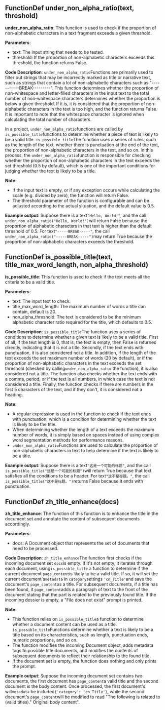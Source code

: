 ## FunctionDef under_non_alpha_ratio(text, threshold)
**under_non_alpha_ratio**: This function is used to check if the proportion of non-alphabetic characters in a text fragment exceeds a given threshold. 

**Parameters**:
- text: The input string that needs to be tested.
- threshold: If the proportion of non-alphabetic characters exceeds this threshold, the function returns False.

**Code Description**:
`under_non_alpha_ratio`Functions are primarily used to filter out strings that may be incorrectly marked as title or narrative text, such as strings that contain a lot of non-alphabetic characters such as "-----------BREAK---------". This function determines whether the proportion of non-whitespace and letter-filled characters in the input text to the total number of non-whitespace characters determines whether the proportion is below a given threshold. If it is, it is considered that the proportion of non-alphabetic characters in the text is too high, and the function returns False. It is important to note that the whitespace character is ignored when calculating the total number of characters. 

In a project, `under_non_alpha_ratio`functions are called by `is_possible_title`functions to determine whether a piece of text is likely to be a valid title. `is_possible_title`The function uses a series of rules, such as the length of the text, whether there is punctuation at the end of the text, the proportion of non-alphabetic characters in the text, and so on. In this process, the `under_non_alpha_ratio`function is responsible for checking whether the proportion of non-alphabetic characters in the text exceeds the set threshold (0.5 by default), which is one of the important conditions for judging whether the text is likely to be a title. 

**Note**:
- If the input text is empty, or if any exception occurs while calculating the scale (e.g. divided by zero), the function will return False.
- The threshold parameter of the function is configurable and can be adjusted according to the actual situation, and the default value is 0.5.

**Example output**:
Suppose there is a text`"Hello, World!"`, and the call `under_non_alpha_ratio("Hello, World!")`will return False because the proportion of alphabetic characters in that text is higher than the default threshold of 0.5. For text`"-----BREAK-----"`, the call `under_non_alpha_ratio("-----BREAK-----")`may return True because the proportion of non-alphabetic characters exceeds the threshold. 
## FunctionDef is_possible_title(text, title_max_word_length, non_alpha_threshold)
**is_possible_title**: This function is used to check if the text meets all the criteria to be a valid title. 

**Parameters**:
- text: The input text to check.
- title_max_word_length: The maximum number of words a title can contain, default is 20.
- non_alpha_threshold: The text is considered to be the minimum alphabetic character ratio required for the title, which defaults to 0.5.

**Code Description**:
`is_possible_title`The function uses a series of conditions to determine whether a given text is likely to be a valid title. First of all, if the text length is 0, that is, the text is empty, then False is returned directly, indicating that it is not a title. Secondly, if the text ends with punctuation, it is also considered not a title. In addition, if the length of the text exceeds the set maximum number of words (20 by default), or if the proportion of non-alphabetic characters in the text exceeds the set threshold (checked by calling`under_non_alpha_ratio` the function), it is also considered not a title. The function also checks whether the text ends with a comma, period, or if the text is all numbers, in which case the text is not considered a title. Finally, the function checks if there are numbers in the first 5 characters of the text, and if they don't, it is considered not a heading. 

**Note**:
- A regular expression is used in the function to check if the text ends with punctuation, which is a condition for determining whether the text is likely to be the title.
- When determining whether the length of a text exceeds the maximum number of words, it is simply based on spaces instead of using complex word segmentation methods for performance reasons.
- `under_non_alpha_ratio`Functions are used to calculate the proportion of non-alphabetic characters in text to help determine if the text is likely to be a title.

**Example output**:
Suppose there is a text`"这是一个可能的标题"`, and the call `is_possible_title("这是一个可能的标题")`will return True because that text satisfies all the conditions to be a header. For text`"这不是标题。"`, the call `is_possible_title("这不是标题。")`returns False because it ends with punctuation. 
## FunctionDef zh_title_enhance(docs)
**zh_title_enhance**: The function of this function is to enhance the title in the document set and annotate the content of subsequent documents accordingly. 

**Parameters**:
- docs: A Document object that represents the set of documents that need to be processed.

**Code Description**:
`zh_title_enhance`The function first checks if the incoming document set `docs`is empty. If it's not empty, it iterates through each document, using`is_possible_title` a function to determine if the current document `page_content`is likely to be a valid title. If so, it will set the current document's`metadata` in `category`settings `'cn_Title'`and save the document's `page_content`as a title. For subsequent documents, if a title has been found, it `page_content`adds a paragraph of text to the front of the document stating that the part is related to the previously found title. If the incoming dossier is empty, a "File does not exist" prompt is printed. 

**Note**:
- This function relies on `is_possible_title`a function to determine whether a document content can be used as a title. `is_possible_title`Functions determine whether a text is likely to be a title based on its characteristics, such as length, punctuation ends, numeric proportions, and so on. 
- The function modifies the incoming Document object, adds metadata tags to possible title documents, and modifies the contents of subsequent documents to reflect their relationship to the found title.
- If the document set is empty, the function does nothing and only prints the prompt.

**Example output**:
Suppose the incoming document set contains two documents, the first document has `page_content`a valid title and the second document is the body content. Once processed, the first document's will`metadata` be included`{'category': 'cn_Title'}`, while the second document's `page_content`will be modified to read "The following is related to (valid titles)." Original body content". 
